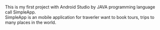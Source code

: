 This is my first project with Android Studio by JAVA programming language call SimpleApp.<br>
SimpleApp is an mobile application for traverler want to book tours, trips to many places in the world.<br>

